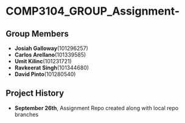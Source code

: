 # COMP3104_GROUP_Assignment-

## Group Members

- **Josiah Galloway**(101296257)
- **Carlos Arellano**(101339585)
- **Umit Kilinc**(101231721)
- **Ravkeerat Singh**(101344680)
- **David Pinto**(101280540)


## Project History 

- **September 26th**, Assignment Repo created along with local repo branches 
